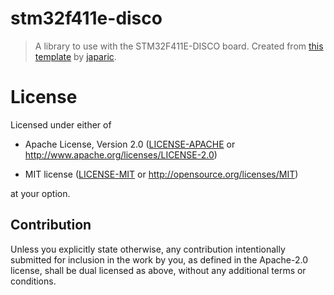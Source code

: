 # stm32f411e-disco

> A library to use with the STM32F411E-DISCO board. Created from
> [this template](https://github.com/japaric/cortex-m-template) by [japaric](https://github.com/japaric).

# License

Licensed under either of

- Apache License, Version 2.0 ([LICENSE-APACHE](LICENSE-APACHE) or
  http://www.apache.org/licenses/LICENSE-2.0)

- MIT license ([LICENSE-MIT](LICENSE-MIT) or http://opensource.org/licenses/MIT)

at your option.

## Contribution

Unless you explicitly state otherwise, any contribution intentionally submitted
for inclusion in the work by you, as defined in the Apache-2.0 license, shall be
dual licensed as above, without any additional terms or conditions.
